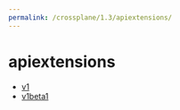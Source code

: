 ```yaml
---
permalink: /crossplane/1.3/apiextensions/
---
```


# apiextensions



* [v1](v1/index.md)
* [v1beta1](v1beta1/index.md)